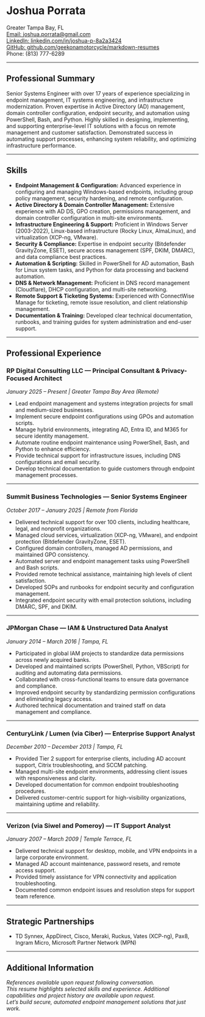 # Joshua Porrata

Greater Tampa Bay, FL  
[Email: joshua.porrata@gmail.com](mailto:joshua.porrata@gmail.com)  
[LinkedIn: linkedin.com/in/joshua-p-8a2a3424](https://www.linkedin.com/in/joshua-p-8a2a3424/)  
[GitHub: github.com/geekonamotorcycle/markdown-resumes](https://github.com/geekonamotorcycle/markdown-resumes)  
Phone: (813) 777-6289

---

## Professional Summary

Senior Systems Engineer with over 17 years of experience specializing in endpoint management, IT systems engineering, and infrastructure modernization. Proven expertise in Active Directory (AD) management, domain controller configuration, endpoint security, and automation using PowerShell, Bash, and Python. Highly skilled in designing, implementing, and supporting enterprise-level IT solutions with a focus on remote management and customer satisfaction. Demonstrated success in automating support processes, enhancing system reliability, and optimizing infrastructure performance.

---

## Skills

- **Endpoint Management & Configuration:** Advanced experience in configuring and managing Windows-based endpoints, including group policy management, security hardening, and remote configuration.
- **Active Directory & Domain Controller Management:** Extensive experience with AD DS, GPO creation, permissions management, and domain controller configuration in multi-site environments.
- **Infrastructure Engineering & Support:** Proficient in Windows Server (2003-2022), Linux-based infrastructure (Rocky Linux, AlmaLinux), and virtualization (XCP-ng, VMware).
- **Security & Compliance:** Expertise in endpoint security (Bitdefender GravityZone, ESET), secure access management (SPF, DKIM, DMARC), and data compliance best practices.
- **Automation & Scripting:** Skilled in PowerShell for AD automation, Bash for Linux system tasks, and Python for data processing and backend automation.
- **DNS & Network Management:** Proficient in DNS record management (Cloudflare), DHCP configuration, and multi-site networking.
- **Remote Support & Ticketing Systems:** Experienced with ConnectWise Manage for ticketing, remote issue resolution, and client relationship management.
- **Documentation & Training:** Developed clear technical documentation, runbooks, and training guides for system administration and end-user support.

---

## Professional Experience

### RP Digital Consulting LLC — Principal Consultant & Privacy-Focused Architect

_January 2025 – Present | Greater Tampa Bay Area (Remote)_

- Lead endpoint management and systems integration projects for small and medium-sized businesses.
- Implement secure endpoint configurations using GPOs and automation scripts.
- Manage hybrid environments, integrating AD, Entra ID, and M365 for secure identity management.
- Automate routine endpoint maintenance using PowerShell, Bash, and Python to enhance efficiency.
- Provide technical support for infrastructure issues, including DNS configurations and email security.
- Develop technical documentation to guide customers through endpoint management processes.

---

### Summit Business Technologies — Senior Systems Engineer

_October 2017 – January 2025 | Remote from Florida_

- Delivered technical support for over 100 clients, including healthcare, legal, and nonprofit organizations.
- Managed cloud services, virtualization (XCP-ng, VMware), and endpoint protection (Bitdefender GravityZone, ESET).
- Configured domain controllers, managed AD permissions, and maintained GPO consistency.
- Automated server and endpoint management tasks using PowerShell and Bash scripts.
- Provided remote technical assistance, maintaining high levels of client satisfaction.
- Developed SOPs and runbooks for endpoint security and configuration management.
- Integrated endpoint security with email protection solutions, including DMARC, SPF, and DKIM.

---

### JPMorgan Chase — IAM & Unstructured Data Analyst

_January 2014 – March 2016 | Tampa, FL_

- Participated in global IAM projects to standardize data permissions across newly acquired banks.
- Developed and maintained scripts (PowerShell, Python, VBScript) for auditing and automating data permissions.
- Collaborated with cross-functional teams to ensure data governance and compliance.
- Improved endpoint security by standardizing permission configurations and eliminating legacy access.
- Authored technical documentation and trained staff on data management and compliance.

---

### CenturyLink / Lumen (via Ciber) — Enterprise Support Analyst

_December 2010 – December 2013 | Tampa, FL_

- Provided Tier 2 support for enterprise clients, including AD account support, Citrix troubleshooting, and SCCM patching.
- Managed multi-site endpoint environments, addressing client issues with responsiveness and clarity.
- Developed documentation for common endpoint troubleshooting procedures.
- Delivered customer-centric support for high-visibility organizations, maintaining uptime and reliability.

---

### Verizon (via Siwel and Pomeroy) — IT Support Analyst

_January 2007 – March 2009 | Temple Terrace, FL_

- Delivered technical support for desktop, mobile, and VPN endpoints in a large corporate environment.
- Managed AD account maintenance, password resets, and remote access support.
- Provided timely assistance for VPN connectivity and application troubleshooting.
- Documented common endpoint issues and resolution steps for support team reference.

---

## Strategic Partnerships

- TD Synnex, AppDirect, Cisco, Meraki, Ruckus, Vates (XCP-ng), Pax8, Ingram Micro, Microsoft Partner Network (MPN)

---

## Additional Information

_References available upon request following conversation._  
_This resume highlights selected skills and experience. Additional capabilities and project history are available upon request._  
_Let’s build secure, automated endpoint management solutions that just work._
